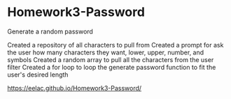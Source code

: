 # Homework3-Password

Generate a random password

Created a repository of all characters to pull from
Created a prompt for ask the user how many characters they want, lower, upper, number, and symbols
Created a random array to pull all the characters from the user filter
Created a for loop to loop the generate password function to fit the user's desired length

https://eelac.github.io/Homework3-Password/